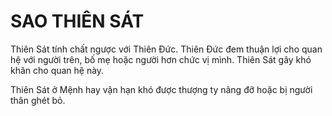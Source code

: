 # SAO THIÊN SÁT

Thiên Sát tính chất ngược với Thiên Đức. Thiên Đức đem thuận lợi cho quan hệ với người trên, bố mẹ hoặc người hơn chức vị mình. Thiên Sát gây khó khăn cho quan hệ này.

Thiên Sát ở Mệnh hay vận hạn khó được thượng ty nâng đỡ hoặc bị người thân ghét bỏ.